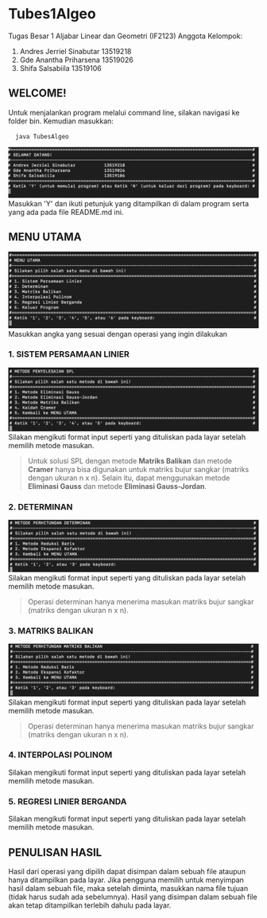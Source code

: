 # Tubes1Algeo
Tugas Besar 1 Aljabar Linear dan Geometri (IF2123)
Anggota Kelompok:
1. Andres Jerriel Sinabutar     13519218
2. Gde Anantha Priharsena    13519026
3. Shifa Salsabiila                   13519106

## WELCOME!

Untuk menjalankan program melalui command line, silakan navigasi ke folder bin. Kemudian masukkan:
```
  java TubesAlgeo
```
![Welcome display](Documentation/welcome-display.png)
Masukkan 'Y' dan ikuti petunjuk yang ditampilkan di dalam program serta yang ada pada file README.md ini.

## MENU UTAMA
![Menu Utama](Documentation/menu-utama-display.png)
Masukkan angka yang sesuai dengan operasi yang ingin dilakukan

### 1. SISTEM PERSAMAAN LINIER
![Menu SPL](Documentation/menu-spl-display.png)
Silakan mengikuti format input seperti yang dituliskan pada layar setelah memilih metode masukan.
> Untuk solusi SPL dengan metode **Matriks Balikan** dan metode **Cramer** hanya bisa digunakan untuk matriks bujur sangkar (matriks dengan ukuran n x n). Selain itu, dapat menggunakan metode **Eliminasi Gauss** dan metode **Eliminasi Gauss-Jordan**.

### 2. DETERMINAN
![Menu Determinan](Documentation/menu-determinan-display.png)
Silakan mengikuti format input seperti yang dituliskan pada layar setelah memilih metode masukan.
> Operasi determinan hanya menerima masukan matriks bujur sangkar (matriks dengan ukuran n x n).

### 3. MATRIKS BALIKAN
![Menu Matriks Balikan](Documentation/menu-invers-display.png)
Silakan mengikuti format input seperti yang dituliskan pada layar setelah memilih metode masukan.
> Operasi determinan hanya menerima masukan matriks bujur sangkar (matriks dengan ukuran n x n).

### 4. INTERPOLASI POLINOM
Silakan mengikuti format input seperti yang dituliskan pada layar setelah memilih metode masukan.

### 5. REGRESI LINIER BERGANDA
Silakan mengikuti format input seperti yang dituliskan pada layar setelah memilih metode masukan.

## PENULISAN HASIL
Hasil dari operasi yang dipilih dapat disimpan dalam sebuah file ataupun hanya ditampilkan pada layar. Jika pengguna memilih untuk menyimpan hasil dalam sebuah file, maka setelah diminta, masukkan nama file tujuan (tidak harus sudah ada sebelumnya). Hasil yang disimpan dalam sebuah file akan tetap ditampilkan terlebih dahulu pada layar.
